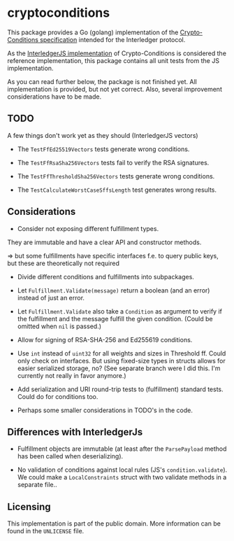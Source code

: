 # cryptoconditions

This package provides a Go (golang) implementation of the 
[Crypto-Conditions specification](https://datatracker.ietf.org/doc/draft-thomas-crypto-conditions/)
intended for the Interledger protocol.

As the [InterledgerJS implementation](https://github.com/interledgerjs/five-bells-condition) of Crypto-Conditions is
considered the reference implementation, this package contains all unit tests from the JS implementation.

As you can read further below, the package is not finished yet. All implementation is provided, but not yet correct. 
Also, several improvement considerations have to be made.

## TODO

A few things don't work yet as they should (InterledgerJS vectors)

 - The `TestFfEd25519Vectors` tests generate wrong conditions.
 
 - The `TestFfRsaSha256Vectors` tests fail to verify the RSA signatures.
 
 - The `TestFfThresholdSha256Vectors` tests generate wrong conditions.
 
 - The `TestCalculateWorstCaseSffsLength` test generates wrong results.

## Considerations

 - Consider not exposing different fulfillment types. 
 
 They are immutable and have a clear API and constructor methods.
 
 => but some fulfillments have specific interfaces f.e. to query public keys, but these are theoretically not required
 
 - Divide different conditions and fulfillments into subpackages.
 
 - Let `Fulfillment.Validate(message)` return a boolean (and an error) instead of just an error.
 
 - Let `Fulfillment.Validate` also take a `Condition` as argument to verify if the fulfillment and the
 message fulfill the given condition. (Could be omitted when `nil` is passed.)
 
 - Allow for signing of RSA-SHA-256 and Ed255619 conditions.
 
 - Use `int` instead of `uint32` for all weights and sizes in Threshold ff. 
 Could only check on interfaces. But using fixed-size types in structs allows for easier serialized storage, no?
 (See separate branch were I did this. I'm currently not really in favor anymore.)
 
 - Add serialization and URI round-trip tests to (fulfillment) standard tests. Could do for conditions too.
 
 - Perhaps some smaller considerations in TODO's in the code.

## Differences with InterledgerJs

 - Fulfillment objects are immutable (at least after the `ParsePayload` method has been called when deserializing).
 
 - No validation of conditions against local rules (JS's `condition.validate`).
 We could make a `LocalConstraints` struct with two validate methods in a separate file..
 
 
 ## Licensing
 
 This implementation is part of the public domain. More information can be found in the `UNLICENSE` file.
